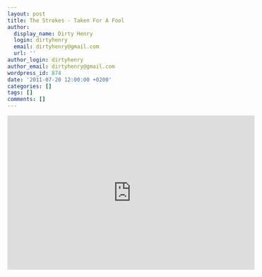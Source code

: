 ```yaml
---
layout: post
title: The Strokes - Taken For A Fool
author:
  display_name: Dirty Henry
  login: dirtyhenry
  email: dirtyhenry@gmail.com
  url: ''
author_login: dirtyhenry
author_email: dirtyhenry@gmail.com
wordpress_id: 874
date: '2011-07-20 12:00:00 +0200'
categories: []
tags: []
comments: []
---
```

<iframe width="560" height="349" src="http://www.youtube.com/embed/FDWOGBz_oRI" frameborder="0" allowfullscreen></iframe>
